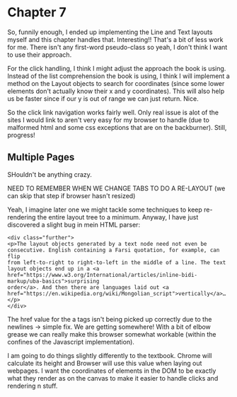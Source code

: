 
# Chapter 7

So, funnily enough, I ended up implementing the Line and Text layouts myself and this chapter handles that. Interesting!! That's a bit of less work for me. There isn't any first-word pseudo-class so yeah, I don't think I want to use their approach. 

For the click handling, I think I might adjust the approach the book is using. Instead of the list comprehension the book is using, I think I will implement a method on the Layout objects to search for coordinates (since some lower elements don't actually know their x and y coordinates). This will also help us be faster since if our y is out of range we can just return. Nice. 

So the click link navigation works fairly well. Only real issue is alot of the sites I would link to aren't very easy for my browser to handle (due to malformed html and some css exceptions that are on the backburner). Still, progress!

## Multiple Pages 

SHouldn't be anything crazy. 


NEED TO REMEMBER WHEN WE CHANGE TABS TO DO A RE-LAYOUT (we can skip that step if browser hasn't resized)

Yeah, I imagine later one we might tackle some techniques to keep re-rendering the entire layout tree to a minimum. Anyway, I have just discovered a slight bug in mein HTML parser:

```
<div class="further">
<p>The layout objects generated by a text node need not even be
consecutive. English containing a Farsi quotation, for example, can flip
from left-to-right to right-to-left in the middle of a line. The text
layout objects end up in a <a
href="https://www.w3.org/International/articles/inline-bidi-markup/uba-basics">surprising
order</a>. And then there are languages laid out <a
href="https://en.wikipedia.org/wiki/Mongolian_script">vertically</a>…</p>
</div>
```
The href value for the a tags isn't being picked up correctly due to the newlines -> simple fix. We are getting somewhere! With a bit of elbow grease we can really make this browser somewhat workable (within the confines of the Javascript implementation). 

I am going to do things slightly differently to the textbook. Chrome will calculate its height and Browser will use this value when laying out webpages. I want the coordinates of elements in the DOM to be exactly what they render as on the canvas to make it easier to handle clicks and rendering n stuff. 
